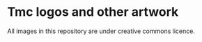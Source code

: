 Tmc logos and other artwork
===========================

All images in this repository are under creative commons licence.
